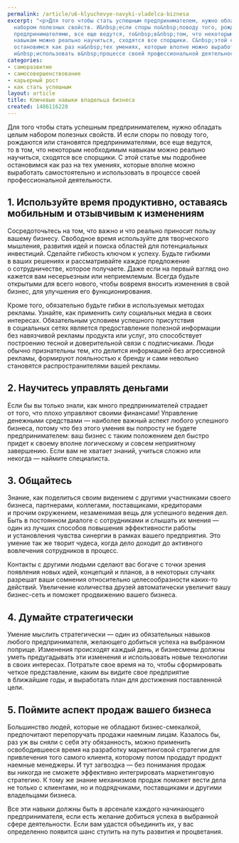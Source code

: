 ```yaml
---
permalink: /article/u6-klyuchevye-navyki-vladelca-biznesa
excerpt: "<p>Для того чтобы стать успешным предпринимателем, нужно обладать целым
  набором полезных свойств. И&nbsp;если споры по&nbsp;поводу того, рождаются или становятся
  предпринимателями, все еще ведутся, то&nbsp;в&nbsp;том, что некоторым необходимым
  навыкам можно реально научиться, сходятся все спорщики. С&nbsp;этой статье мы&nbsp;подробнее
  остановимся как раз на&nbsp;тех умениях, которые вполне можно выработать самостоятельно
  и&nbsp;использовать в&nbsp;процессе своей профессиональной деятельности.</p>"
categories:
- саморазвитие
- самосовершенствование
- карьерный рост
- как стать успешным
layout: article
title: Ключевые навыки владельца бизнеса
created: 1486116228
---
```

Для того чтобы стать успешным предпринимателем, нужно обладать целым набором полезных свойств. И если споры по поводу того, рождаются или становятся предпринимателями, все еще ведутся, то в том, что некоторым необходимым навыкам можно реально научиться, сходятся все спорщики. С этой статье мы подробнее остановимся как раз на тех умениях, которые вполне можно выработать самостоятельно и использовать в процессе своей профессиональной деятельности.

## 1. Используйте время продуктивно, оставаясь мобильным и отзывчивым к изменениям ##

Сосредоточьтесь на том, что важно и что реально приносит пользу вашему бизнесу. Свободное время используйте для творческого мышления, развития идей и поиска областей для потенциальных инвестиций. Сделайте гибкость ключом к успеху. Будьте гибкими в ваших решениях и рассматривайте каждое предложение о сотрудничестве, которое получаете. Даже если на первый взгляд оно кажется вам несерьезным или неприемлемым. Всегда будьте открытыми для всего нового, чтобы вовремя вносить изменения в свой бизнес, для улучшения его функционирования.

Кроме того, обязательно будьте гибки в используемых методах рекламы. Узнайте, как применить силу социальных медиа в своих интересах. Обязательным условием успешного присутствия в социальных сетях является предоставление полезной информации без навязчивой рекламы продукта или услуг, это способствует построению тесной и доверительной связи с подписчиками. Люди обычно признательны тем, кто делится информацией без агрессивной рекламы, формируют лояльностью к бренду и сами невольно становятся распространителями вашей рекламы.

## 2. Научитесь управлять деньгами ##

Если бы вы только знали, как много предпринимателей страдает от того, что плохо управляют своими финансами! Управление денежными средствами — наиболее важный аспект любого успешного бизнеса, потому что без этого умения вы попросту не будете предпринимателем: ваш бизнес с таким положением дел быстро придет к своему вполне логическому и совсем неприятному завершению. Если вам не хватает знаний, учиться сложно или некогда — наймите специалиста.

## 3. Общайтесь ##

Знание, как поделиться своим видением с другими участниками своего бизнеса, партнерами, коллегами, поставщиками, кредиторами и прочим окружением, незаменимая вещь для успешного ведения дел. Быть в постоянном диалоге с сотрудниками и слышать их мнения — один из лучших способов повышения эффективности работы и установления чувства синергии в рамках вашего предприятия. Это умение так же творит чудеса, когда дело доходит до активного вовлечения сотрудников в процесс.

Контакты с другими людьми сделают вас богаче с точки зрения появления новых идей, концепций и планов, а в некоторых случаях разрешат ваши сомнения относительно целесообразности каких-то действий. Увеличение количества друзей автоматически увеличит вашу бизнес-сеть и поможет продвижению вашего бизнеса.

## 4. Думайте стратегически ##

Умение мыслить стратегически — один из обязательных навыков любого предпринимателя, желающего добиться успеха на выбранном поприще. Изменения происходят каждый день, и бизнесмены должны уметь предугадывать эти изменения и использовать новые технологии в своих интересах. Потратьте свое время на то, чтобы сформировать четкое представление, каким вы видите свое предприятие в ближайшие годы, и выработать план для достижения поставленной цели.

## 5. Поймите аспект продаж вашего бизнеса ##

Большинство людей, которые не обладают бизнес-смекалкой, предпочитают перепоручать продажи наемным лицам. Казалось бы, раз уж вы сняли с себя эту обязанность, можно применить освободившееся время на разработку маркетинговой стратегии для привлечения того самого клиента, которому потом продадут продукт наемные менеджеры. И тут загвоздка — без понимания продаж вы никогда не сможете эффективно интегрировать маркетинговую стратегию. К тому же знание механизмов продаж поможет вести дела не только с клиентами, но и подрядчиками, поставщиками и другими владельцами бизнеса.

Все эти навыки должны быть в арсенале каждого начинающего предпринимателя, если есть желание добиться успеха в выбранной сфере деятельности. Если вам удастся объединить их, у вас определенно появится шанс ступить на путь развития и процветания.
